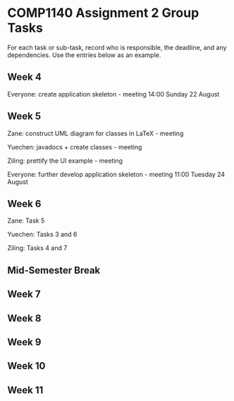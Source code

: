 # COMP1140 Assignment 2 Group Tasks

For each task or sub-task, record who is responsible, the deadline, and any dependencies.
Use the entries below as an example.

## Week 4

Everyone: create application skeleton - meeting 14:00 Sunday 22 August

## Week 5

Zane: construct UML diagram for classes in LaTeX - meeting

Yuechen: javadocs + create classes - meeting

Ziling: prettify the UI example - meeting

Everyone: further develop application skeleton - meeting 11:00 Tuesday 24 August

## Week 6

Zane: Task 5

Yuechen: Tasks 3 and 6

Ziling: Tasks 4 and 7

## Mid-Semester Break

## Week 7

## Week 8

## Week 9

## Week 10

## Week 11

